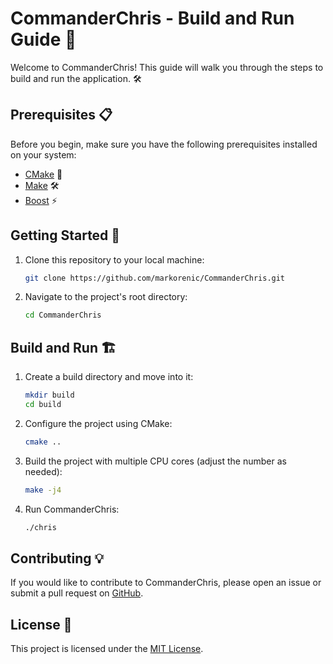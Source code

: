 # CommanderChris - Build and Run Guide 🚀

Welcome to CommanderChris! This guide will walk you through the steps to build and run the application. 🛠️

## Prerequisites 📋

Before you begin, make sure you have the following prerequisites installed on your system:

- [CMake](https://cmake.org/) 🔧
- [Make](https://www.gnu.org/software/make/) 🛠️
- [Boost](https://www.boost.org/) ⚡

## Getting Started 🌟

1. Clone this repository to your local machine:

   ```bash
   git clone https://github.com/markorenic/CommanderChris.git
   ```

2. Navigate to the project's root directory:

   ```bash
   cd CommanderChris
   ```

## Build and Run 🏗️

1. Create a build directory and move into it:

   ```bash
   mkdir build
   cd build
   ```

2. Configure the project using CMake:

   ```bash
   cmake ..
   ```

3. Build the project with multiple CPU cores (adjust the number as needed):

   ```bash
   make -j4
   ```

4. Run CommanderChris:

   ```bash
   ./chris
   ```

## Contributing 💡

If you would like to contribute to CommanderChris, please open an issue or submit a pull request on [GitHub](https://github.com/markorenic/CommanderChris).

## License 📄

This project is licensed under the [MIT License](LICENSE).
